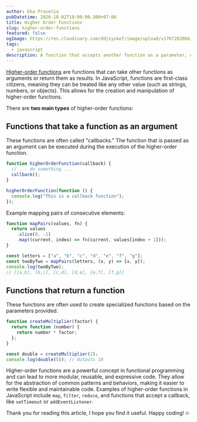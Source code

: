 ```yaml
---
author: Eka Prasetia
pubDatetime: 2020-10-02T18:00:00.300+07:00
title: Higher Order Functions
slug: higher-order-functions
featured: false
ogImage: https://res.cloudinary.com/ddjsyskef/image/upload/v1707202066/prasetia-me/hof.png
tags:
  - javascript
description: A function that accepts another function as a parameter, or returns another function.
---
```


[Higher-order functions](https://en.wikipedia.org/wiki/Higher-order_function) are functions that can take other functions as arguments or return them as results. In JavaScript, functions are first-class citizens, meaning they can be treated like any other value (such as strings, numbers, or objects). This allows for the creation and manipulation of higher-order functions.

There are **two main types** of higher-order functions:

## Functions that take a function as an argument

These functions are often called "callbacks." The function that is passed as an argument can be executed during the execution of the higher-order function.

```javascript
function higherOrderFunction(callback) {
  // ... do something ...
  callback();
}

higherOrderFunction(function () {
  console.log("This is a callback function");
});
```

Example mapping pairs of consecutive elements:

```javascript
function mapPairs(values, fn) {
  return values
    .slice(0, -1)
    .map((current, index) => fn(current, values[index + 1]));
}

const letters = ["a", "b", "c", "d", "e", "f", "g"];
const twoByTwo = mapPairs(letters, (x, y) => [x, y]);
console.log(twoByTwo);
// [[a,b], [b,c], [c,d], [d,e], [e,f], [f,g]]
```

## Functions that return a function

These functions are often used to create specialized functions based on the parameters provided.

```javascript
function createMultiplier(factor) {
  return function (number) {
    return number * factor;
  };
}

const double = createMultiplier(2);
console.log(double(5)); // Outputs 10
```

Higher-order functions are a powerful concept in functional programming and can lead to more modular, reusable, and expressive code. They allow for the abstraction of common patterns and behaviors, making it easier to write flexible and maintainable code. Examples of higher-order functions in JavaScript include `map`, `filter`, `reduce`, and functions that accept a callback, like `setTimeout` or `addEventListener`.

Thank you for reading this article, I hope you find it useful. Happy coding! 🔥
